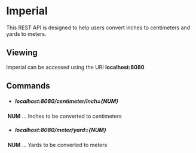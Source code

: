 # Imperial

This REST API is designed to help users convert inches to centimeters and yards to meters.



## Viewing

Imperial can be accessed using the URI **localhost:8080**



## Commands

- ##### localhost:8080/centimeter/inch={NUM}

​		**NUM** ... Inches to be converted to centimeters

- ##### localhost:8080/meter/yard={NUM}

​		**NUM** ... Yards to be converted to meters